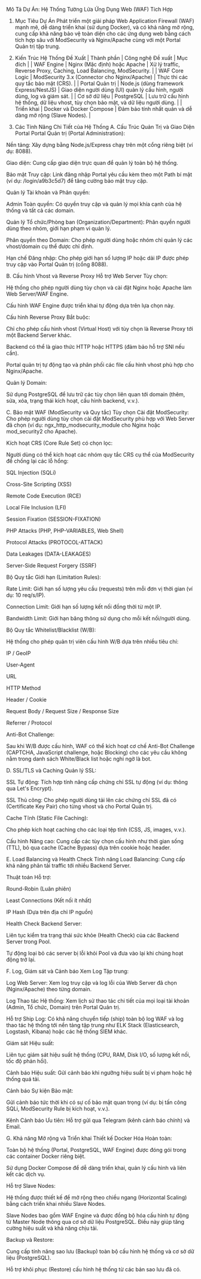 Mô Tả Dự Án: Hệ Thống Tường Lửa Ứng Dụng Web (WAF) Tích Hợp
1. Mục Tiêu Dự Án
Phát triển một giải pháp Web Application Firewall (WAF) mạnh mẽ, dễ dàng triển khai (sử dụng Docker), và có khả năng mở rộng, cung cấp khả năng bảo vệ toàn diện cho các ứng dụng web bằng cách tích hợp sâu với ModSecurity và Nginx/Apache cùng với một Portal Quản trị tập trung.

2. Kiến Trúc Hệ Thống Đề Xuất
| Thành phần | Công nghệ Đề xuất | Mục đích |
| WAF Engine | Nginx (Mặc định) hoặc Apache | Xử lý traffic, Reverse Proxy, Caching, Load Balancing, ModSecurity. |
| WAF Core Logic | ModSecurity 3.x (Connector cho Nginx/Apache) | Thực thi các quy tắc bảo mật (CRS). |
| Portal Quản trị | Node.js (dùng framework Express/NestJS) | Giao diện người dùng (UI) quản lý cấu hình, người dùng, log và giám sát. |
| Cơ sở dữ liệu | PostgreSQL | Lưu trữ cấu hình hệ thống, dữ liệu vhost, tùy chọn bảo mật, và dữ liệu người dùng. |
| Triển khai | Docker và Docker Compose | Đảm bảo tính nhất quán và dễ dàng mở rộng (Slave Nodes). |

3. Các Tính Năng Chi Tiết của Hệ Thống
A. Cấu Trúc Quản Trị và Giao Diện Portal
Portal Quản trị (Portal Administration):

Nền tảng: Xây dựng bằng Node.js/Express chạy trên một cổng riêng biệt (ví dụ: 8088).

Giao diện: Cung cấp giao diện trực quan để quản lý toàn bộ hệ thống.

Bảo mật Truy cập: Link đăng nhập Portal yêu cầu kèm theo một Path bí mật (ví dụ: /login/a9b3c5d7) để tăng cường bảo mật truy cập.

Quản lý Tài khoản và Phân quyền:

Admin Toàn quyền: Có quyền truy cập và quản lý mọi khía cạnh của hệ thống và tất cả các domain.

Quản lý Tổ chức/Phòng ban (Organization/Department): Phân quyền người dùng theo nhóm, giới hạn phạm vi quản lý.

Phân quyền theo Domain: Cho phép người dùng hoặc nhóm chỉ quản lý các vhost/domain cụ thể được chỉ định.

Hạn chế Đăng nhập: Cho phép giới hạn số lượng IP hoặc dải IP được phép truy cập vào Portal Quản trị (cổng 8088).

B. Cấu hình Vhost và Reverse Proxy
Hỗ trợ Web Server Tùy chọn:

Hệ thống cho phép người dùng tùy chọn và cài đặt Nginx hoặc Apache làm Web Server/WAF Engine.

Cấu hình WAF Engine được triển khai tự động dựa trên lựa chọn này.

Cấu hình Reverse Proxy Bắt buộc:

Chỉ cho phép cấu hình vhost (Virtual Host) với tùy chọn là Reverse Proxy tới một Backend Server khác.

Backend có thể là giao thức HTTP hoặc HTTPS (đảm bảo hỗ trợ SNI nếu cần).

Portal quản trị tự động tạo và phân phối các file cấu hình vhost phù hợp cho Nginx/Apache.

Quản lý Domain:

Sử dụng PostgreSQL để lưu trữ các tùy chọn liên quan tới domain (thêm, sửa, xóa, trạng thái kích hoạt, cấu hình backend, v.v.).

C. Bảo mật WAF (ModSecurity và Quy tắc)
Tùy chọn Cài đặt ModSecurity: Cho phép người dùng tùy chọn cài đặt ModSecurity phù hợp với Web Server đã chọn (ví dụ: ngx_http_modsecurity_module cho Nginx hoặc mod_security2 cho Apache).

Kích hoạt CRS (Core Rule Set) có chọn lọc:

Người dùng có thể kích hoạt các nhóm quy tắc CRS cụ thể của ModSecurity để chống lại các lỗ hổng:

SQL Injection (SQLi)

Cross-Site Scripting (XSS)

Remote Code Execution (RCE)

Local File Inclusion (LFI)

Session Fixation (SESSION-FIXATION)

PHP Attacks (PHP, PHP-VARIABLES, Web Shell)

Protocol Attacks (PROTOCOL-ATTACK)

Data Leakages (DATA-LEAKAGES)

Server-Side Request Forgery (SSRF)

Bộ Quy tắc Giới hạn (Limitation Rules):

Rate Limit: Giới hạn số lượng yêu cầu (requests) trên mỗi đơn vị thời gian (ví dụ: 10 req/s/IP).

Connection Limit: Giới hạn số lượng kết nối đồng thời từ một IP.

Bandwidth Limit: Giới hạn băng thông sử dụng cho mỗi kết nối/người dùng.

Bộ Quy tắc Whitelist/Blacklist (W/B):

Hệ thống cho phép quản trị viên cấu hình W/B dựa trên nhiều tiêu chí:

IP / GeoIP

User-Agent

URL

HTTP Method

Header / Cookie

Request Body / Request Size / Response Size

Referrer / Protocol

Anti-Bot Challenge:

Sau khi W/B được cấu hình, WAF có thể kích hoạt cơ chế Anti-Bot Challenge (CAPTCHA, JavaScript challenge, hoặc Blocking) cho các yêu cầu không nằm trong danh sách White/Black list hoặc nghi ngờ là bot.

D. SSL/TLS và Caching
Quản lý SSL:

SSL Tự động: Tích hợp tính năng cấp chứng chỉ SSL tự động (ví dụ: thông qua Let's Encrypt).

SSL Thủ công: Cho phép người dùng tải lên các chứng chỉ SSL đã có (Certificate Key Pair) cho từng vhost và cho Portal Quản trị.

Cache Tĩnh (Static File Caching):

Cho phép kích hoạt caching cho các loại tệp tĩnh (CSS, JS, images, v.v.).

Cấu hình Nâng cao: Cung cấp các tùy chọn cấu hình như thời gian sống (TTL), bỏ qua cache (Cache Bypass) dựa trên cookie hoặc header.

E. Load Balancing và Health Check
Tính năng Load Balancing: Cung cấp khả năng phân tải traffic tới nhiều Backend Server.

Thuật toán Hỗ trợ:

Round-Robin (Luân phiên)

Least Connections (Kết nối ít nhất)

IP Hash (Dựa trên địa chỉ IP nguồn)

Health Check Backend Server:

Liên tục kiểm tra trạng thái sức khỏe (Health Check) của các Backend Server trong Pool.

Tự động loại bỏ các server bị lỗi khỏi Pool và đưa vào lại khi chúng hoạt động trở lại.

F. Log, Giám sát và Cảnh báo
Xem Log Tập trung:

Log Web Server: Xem log truy cập và log lỗi của Web Server đã chọn (Nginx/Apache) theo từng domain.

Log Thao tác Hệ thống: Xem lịch sử thao tác chi tiết của mọi loại tài khoản (Admin, Tổ chức, Domain) trên Portal Quản trị.

Hỗ trợ Ship Log: Có khả năng chuyển tiếp (ship) toàn bộ log WAF và log thao tác hệ thống tới nền tảng tập trung như ELK Stack (Elasticsearch, Logstash, Kibana) hoặc các hệ thống SIEM khác.

Giám sát Hiệu suất:

Liên tục giám sát hiệu suất hệ thống (CPU, RAM, Disk I/O, số lượng kết nối, tốc độ phản hồi).

Cảnh báo Hiệu suất: Gửi cảnh báo khi ngưỡng hiệu suất bị vi phạm hoặc hệ thống quá tải.

Cảnh báo Sự kiện Bảo mật:

Gửi cảnh báo tức thời khi có sự cố bảo mật quan trọng (ví dụ: bị tấn công SQLi, ModSecurity Rule bị kích hoạt, v.v.).

Kênh Cảnh báo Ưu tiên: Hỗ trợ gửi qua Telegram (kênh cảnh báo chính) và Email.

G. Khả năng Mở rộng và Triển khai
Thiết kế Docker Hóa Hoàn toàn:

Toàn bộ hệ thống (Portal, PostgreSQL, WAF Engine) được đóng gói trong các container Docker riêng biệt.

Sử dụng Docker Compose để dễ dàng triển khai, quản lý cấu hình và liên kết các dịch vụ.

Hỗ trợ Slave Nodes:

Hệ thống được thiết kế để mở rộng theo chiều ngang (Horizontal Scaling) bằng cách triển khai nhiều Slave Nodes.

Slave Nodes bao gồm WAF Engine và được đồng bộ hóa cấu hình tự động từ Master Node thông qua cơ sở dữ liệu PostgreSQL. Điều này giúp tăng cường hiệu suất và khả năng chịu tải.

Backup và Restore:

Cung cấp tính năng sao lưu (Backup) toàn bộ cấu hình hệ thống và cơ sở dữ liệu (PostgreSQL).

Hỗ trợ khôi phục (Restore) cấu hình hệ thống từ các bản sao lưu đã có.